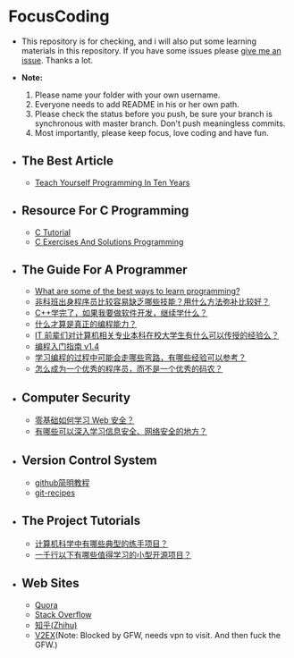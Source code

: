 # **FocusCoding**
- This repository is for checking, and i will also put some
  learning materials in this repository. If you have some issues please
  [give me an issue](https://github.com/FocusCoding/FocusCoding/issues/new). Thanks a lot.

- **Note:**
   1. Please name your folder with your own username.
   2. Everyone needs to add README in his or her own path.
   3. Please check the status before you push, be sure your branch
         is synchronous with master branch. Don't push meaningless commits.
   4. Most importantly, please keep focus, love coding and have fun.

- ## **The Best Article**
  - [Teach Yourself Programming In Ten Years](http://norvig.com/21-days.html)

- ## **Resource For C Programming**
  - [C Tutorial](http://www.tutorialspoint.com/cprogramming/index.htm)
  - [C Exercises And Solutions Programming](http://www.worldbestlearningcenter.com/index_files/c_tutorial_lesson.htm)

- ## **The Guide For A Programmer**
  - [What are some of the best ways to learn programming?](https://www.quora.com/What-are-some-of-the-best-ways-to-learn-programming)
  - [非科班出身程序员比较容易缺乏哪些技能？用什么方法弥补比较好？](https://www.zhihu.com/question/19599607)
  - [C++学完了，如果我要做软件开发，继续学什么？](https://www.zhihu.com/question/27159958)
  - [什么才算是真正的编程能力？](https://www.zhihu.com/question/31034164)
  - [IT 前辈们对计算机相关专业本科在校大学生有什么可以传授的经验么？](https://www.zhihu.com/question/27863651)
  - [编程入门指南 v1.4](http://zhuanlan.zhihu.com/xiao-jing-mo/19959253)
  - [学习编程的过程中可能会走哪些弯路，有哪些经验可以参考？](https://www.zhihu.com/question/22863981)
  - [怎么成为一个优秀的程序员，而不是一个优秀的码农？](https://www.zhihu.com/question/22032651)
- ## **Computer Security**
    - [零基础如何学习 Web 安全？](https://www.zhihu.com/question/21606800)
    - [有哪些可以深入学习信息安全、网络安全的地方？](https://www.zhihu.com/question/19742570)

- ## **Version Control System**
  - [github简明教程](http://www.devashen.com/blog/2016/01/12/githubused/)
  - [git-recipes](https://github.com/geeeeeeeeek/git-recipes/wiki)

- ## **The Project Tutorials**
  - [计算机科学中有哪些典型的练手项目？](https://www.zhihu.com/question/29779842)
  - [一千行以下有哪些值得学习的小型开源项目？](https://www.zhihu.com/question/26469623)

- ## **Web Sites**
  - [Quora](https://www.quora.com/)
  - [Stack Overflow](http://stackoverflow.com/)
  - [知乎(Zhihu)](https://www.zhihu.com/)
  - [V2EX](https://www.v2ex.com/)(Note: Blocked by GFW, needs vpn to visit. And then fuck the GFW.)

